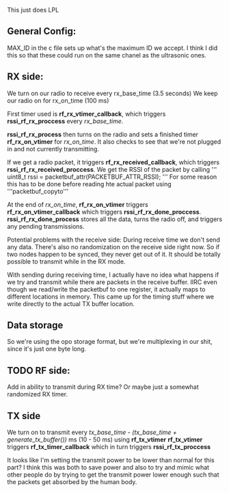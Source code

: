 This just does LPL 

## General Config: 
MAX_ID in the c file sets up what's the maximum ID we accept. I think I did this so that these could run on the same chanel 
as the ultrasonic ones. 

## RX side: 
We turn on our radio to receive every rx_base_time (3.5 seconds)
We keep our radio on for rx_on_time (100 ms)

First timer used is **rf_rx_vtimer_callback**, which triggers **rssi_rf_rx_proccess** every *rx_base_time*.

**rssi_rf_rx_process** then turns on the radio and sets a finished timer **rf_rx_on_vtimer** for *rx_on_time*.
It also checks to see that we're not plugged in and not currently transmitting.

If we get a radio packet, it triggers **rf_rx_received_callback**, which triggers **rssi_rf_rx_received_proccess**. 
We get the RSSI of the packet by calling 
'''
uint8_t rssi = packetbuf_attr(PACKETBUF_ATTR_RSSI);
'''
For some reason this has to be done before reading hte actual packet using '''packetbuf_copyto'''

At the end of *rx_on_time*, **rf_rx_on_vtimer** triggers **rf_rx_on_vtimer_callback** which triggers **rssi_rf_rx_done_proccess**. 
**rssi_rf_rx_done_process** stores all the data, turns the radio off, and triggers any pending transmissions. 

Potential problems with the receive side: 
During receive time we don't send any data. There's also no randomization on the receive side right now. So if two nodes happen to be synced, 
they never get out of it. It should be totally possible to transmit while in the RX mode. 

With sending during receiving time, I actually have no idea what happens if we try and transmit while there are packets in the receive buffer. 
IIRC even though we read/write the packetbuf to one register, it actually maps to different locations in memory. This came up for the timing 
stuff where we write directly to the actual TX buffer location. 

## Data storage 

So we're using the opo storage format, but we're multiplexing in our shit, since it's just one byte long. 

## TODO RF side: 
Add in ability to transmit during RX time? Or maybe just a somewhat randomized RX timer. 

## TX side
We turn on to transmit every *tx_base_time* - *(tx_base_time + generate_tx_buffer())* ms (10 - 50 ms) using **rf_tx_vtimer**
**rf_tx_vtimer** triggers **rf_tx_timer_callback** which in turn triggers **rssi_rf_tx_proccess**

It looks like I'm setting the transmit power to be lower than normal for this part? 
I think this was both to save power and also to try and mimic what other people do by trying to get the transmit power lower enough such that 
the packets get absorbed by the human body. 



